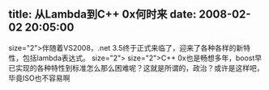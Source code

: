 title: 从Lambda到C++ 0x何时来
date: 2008-02-02 20:05:00
---

 size="2">伴随着VS2008，.net   3.5终于正式来临了，迎来了各种各样的新特性，包括lambda表达式。  size="2">   size="2">C++   0x也是畅想多年，boost早已实现的各种特性到标准怎么那么困难呢？这就是所谓的，政治？或许是这样吧，毕竟ISO也不容易啊
